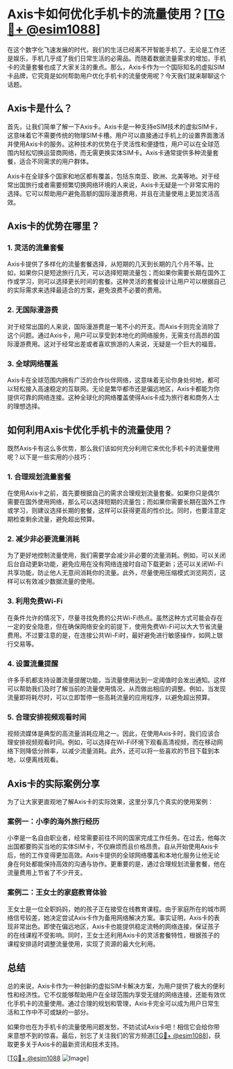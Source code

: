 # Axis卡如何优化手机卡的流量使用？[[TG💪+ @esim1088](https://t.me/s/esim1088)]

在这个数字化飞速发展的时代，我们的生活已经离不开智能手机了。无论是工作还是娱乐，手机几乎成了我们日常生活的必需品。而随着数据流量需求的增加，手机卡的流量套餐也成了大家关注的重点。那么，Axis卡作为一个国际知名的虚拟SIM卡品牌，它究竟是如何帮助用户优化手机卡的流量使用呢？今天我们就来聊聊这个话题。

## Axis卡是什么？

首先，让我们简单了解一下Axis卡。Axis卡是一种支持eSIM技术的虚拟SIM卡，这意味着它不需要传统的物理SIM卡槽。用户可以直接通过手机上的设置界面激活并使用Axis卡的服务。这种技术的优势在于灵活性和便捷性，用户可以在全球范围内轻松切换运营商网络，而无需更换实体SIM卡。Axis卡通常提供多种流量套餐，适合不同需求的用户群体。

Axis卡在全球多个国家和地区都有覆盖，包括东南亚、欧洲、北美等地。对于经常出国旅行或者需要频繁切换网络环境的人来说，Axis卡无疑是一个非常实用的选择。它可以帮助用户避免高额的国际漫游费用，并且在流量使用上更加灵活高效。

## Axis卡的优势在哪里？

### 1. **灵活的流量套餐**

Axis卡提供了多样化的流量套餐选择，从短期的几天到长期的几个月不等。比如，如果你只是短途旅行几天，可以选择短期流量包；而如果你需要长期在国外工作或学习，则可以选择更长时间的套餐。这种灵活的套餐设计让用户可以根据自己的实际需求来选择最适合的方案，避免浪费不必要的费用。

### 2. **无国际漫游费**

对于经常出国的人来说，国际漫游费是一笔不小的开支。而Axis卡则完全消除了这个问题。通过Axis卡，用户可以享受到本地化的网络服务，无需支付高昂的国际漫游费用。这对于经常出差或者喜欢旅游的人来说，无疑是一个巨大的福音。

### 3. **全球网络覆盖**

Axis卡在全球范围内拥有广泛的合作伙伴网络，这意味着无论你身处何地，都可以轻松接入高速稳定的互联网。无论是繁华都市还是偏远地区，Axis卡都能为你提供可靠的网络连接。这种全球化的网络覆盖使得Axis卡成为旅行者和商务人士的理想选择。

## 如何利用Axis卡优化手机卡的流量使用？

既然Axis卡有这么多优势，那么我们该如何充分利用它来优化手机卡的流量使用呢？以下是一些实用的小技巧：

### 1. **合理规划流量套餐**

在使用Axis卡之前，首先要根据自己的需求合理规划流量套餐。如果你只是偶尔需要在国外使用网络，那么可以选择短期的流量包；而如果你需要长期在国外工作或学习，则建议选择长期的套餐，这样可以获得更高的性价比。同时，也要注意定期检查剩余流量，避免超出预算。

### 2. **减少非必要流量消耗**

为了更好地控制流量使用，我们需要学会减少非必要的流量消耗。例如，可以关闭后台自动更新功能，避免应用在没有网络连接时自动下载更新；还可以关闭Wi-Fi共享功能，防止他人无意间消耗你的流量。此外，尽量使用压缩模式浏览网页，这样可以有效减少数据流量的使用。

### 3. **利用免费Wi-Fi**

在条件允许的情况下，尽量寻找免费的公共Wi-Fi热点。虽然这种方式可能会存在一定的安全隐患，但在确保网络安全的前提下，使用免费Wi-Fi可以大大节省流量费用。不过要注意的是，在连接公共Wi-Fi时，最好避免进行敏感操作，如网上银行交易等。

### 4. **设置流量提醒**

许多手机都支持设置流量提醒功能，当流量使用达到一定阈值时会发出通知。这样可以帮助我们及时了解当前的流量使用情况，从而做出相应的调整。例如，当发现流量即将耗尽时，可以立即暂停一些高耗流量的应用程序，以避免超出预算。

### 5. **合理安排视频观看时间**

视频流媒体是典型的高流量消耗应用之一。因此，在使用Axis卡时，我们应该合理安排视频观看时间。例如，可以选择在Wi-Fi环境下观看高清视频，而在移动网络下则降低分辨率，以减少流量消耗。此外，还可以将一些喜欢的节目下载到本地，以便离线观看。

## Axis卡的实际案例分享

为了让大家更直观地了解Axis卡的实际效果，这里分享几个真实的使用案例：

### 案例一：小李的海外旅行经历

小李是一名自由职业者，经常需要前往不同的国家完成工作任务。在过去，他每次出国都要购买当地的实体SIM卡，不仅麻烦而且价格昂贵。自从开始使用Axis卡后，他的工作变得更加高效。Axis卡提供的全球网络覆盖和本地化服务让他无论身在何处都能保持高效的沟通与协作。更重要的是，通过合理规划流量套餐，他在流量费用上节省了不少开支。

### 案例二：王女士的家庭教育体验

王女士是一位全职妈妈，她的孩子正在接受在线教育课程。由于家庭所在的城市网络信号较差，她决定尝试Axis卡作为备用网络解决方案。事实证明，Axis卡的表现非常出色。即使在偏远地区，Axis卡也能提供稳定流畅的网络连接，保证孩子的在线课程不受影响。同时，王女士还利用Axis卡的灵活套餐特性，根据孩子的课程安排适时调整流量使用，实现了资源的最大化利用。

## 总结

总的来说，Axis卡作为一种创新的虚拟SIM卡解决方案，为用户提供了极大的便利性和经济性。它不仅能够帮助用户在全球范围内享受无缝的网络连接，还能有效优化手机卡的流量使用。通过合理的规划和管理，Axis卡完全可以成为用户日常生活和工作中不可或缺的一部分。

如果你也在为手机卡的流量使用问题发愁，不妨试试Axis卡吧！相信它会给你带来意想不到的惊喜。最后，别忘了关注我们的官方频道[[TG💪+ @esim1088](https://t.me/s/esim1088)]，获取更多关于Axis卡的最新资讯和技术支持。

[[TG💪+ @esim1088](https://t.me/s/esim1088) ![Image](https://i.postimg.cc/4NQfJmqS/Snipaste-2025-05-13-00-14-12.png)]
